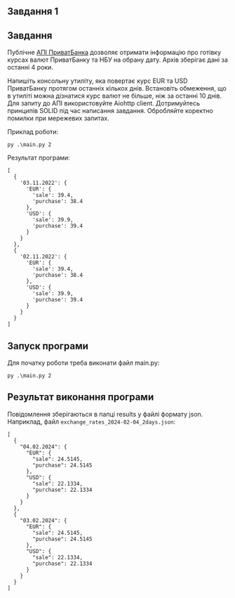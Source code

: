 ## Завдання 1

## Завдання

Публічне [АПІ ПриватБанка](https://api.privatbank.ua/#p24/exchangeArchive) дозволяє отримати інформацію про готівку курсах валют ПриватБанку та НБУ на обрану дату. Архів зберігає дані за останні 4 роки.

Напишіть консольну утиліту, яка повертає курс EUR та USD ПриватБанку протягом останніх кількох днів. Встановіть обмеження, що в утиліті можна дізнатися курс валют не більше, ніж за останні 10 днів. Для запиту до АПІ використовуйте Aiohttp client. Дотримуйтесь принципів SOLID під час написання завдання. Обробляйте коректно помилки при мережевих запитах.

Приклад роботи:
```
py .\main.py 2
```
Результат програми: 
```
[
  {
    '03.11.2022': {
      'EUR': {
        'sale': 39.4,
        'purchase': 38.4
      },
      'USD': {
        'sale': 39.9,
        'purchase': 39.4
      }
    }
  },
  {
    '02.11.2022': {
      'EUR': {
        'sale': 39.4,
        'purchase': 38.4
      },
      'USD': {
        'sale': 39.9,
        'purchase': 39.4
      }
    }
  }
]
```

## Запуск програми

Для початку роботи треба виконати файл main.py:
```
py .\main.py 2
```

## Результат виконання програми 

Повідомлення зберігаються в папці results у файлі формату json. Наприклад, файл ```exchange_rates_2024-02-04_2days.json```:  
```
[
  {
    "04.02.2024": {
      "EUR": {
        "sale": 24.5145,
        "purchase": 24.5145
      },
      "USD": {
        "sale": 22.1334,
        "purchase": 22.1334
      }
    }
  },
  {
    "03.02.2024": {
      "EUR": {
        "sale": 24.5145,
        "purchase": 24.5145
      },
      "USD": {
        "sale": 22.1334,
        "purchase": 22.1334
      }
    }
  }
]
```